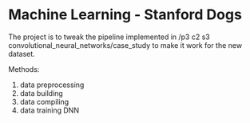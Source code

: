 # Machine Learning - Stanford Dogs

The project is to tweak the pipeline implemented in /p3 c2 s3 convolutional_neural_networks/case_study to make it work for the new dataset.

Methods:
1. data preprocessing
2. data building
3. data compiling
4. data training DNN